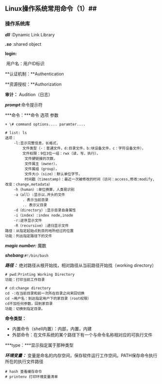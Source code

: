 ## Linux操作系统常用命令（1）##

### 操作系统库 ###

***dll*** :Dynamic Link Library

***.so*** :shared object

**login:**

​	用户名：用户ID标识

**认证机制：**Authentication

**资源授权：**Authorization

**审计：** Audition（日志）

***prompt***:命令提示符

***命令：***命令 选项 参数

	+ \# command options.... paramter....

```
# list: ls
选项：
	-l:显示完整信息，长格式，
	  	文件类型（-：普通文件，d:目录文件，b:块设备文件，c：字符设备文件），
	  	文件权限：9位3位一组：rwx（读，写，执行），
	 	 文件硬链接的次数，
     	 文件属主（owner），
     	 文件属组（group），
     	 文件大小（size）：默认单位字节，
     	 时间戳（timestamp)：最近一次被修改的时间（访问：access,修改:modify,改变：change,metadata）
    -h（human）:单位换算，人类易识别
    -a（all）:显示以.开头的文件
    	. 表示当前目录
    	.. 表示父目录
    -d（directory）:显示目录自身属性
    -i（index）:index node,inode
    -r:逆序显示文件
    -R（recursive）:递归显示文件
路径：从指定起始点到目的地所经过的位置
功能：列出指定路径下的文件
```

***magic number:*** 魔数

***shebang***:`#!/bin/bash`

***路径：*** 绝对路径从根开始找，相对路径从当前路径开始找（working directory）

```
# pwd:Printing Working Directory
功能：打印当前工作目录
```

```
# cd:change directory
cd -:在当前目录和前一次所在目录之间来回切换
cd ~用户名：到达指定用户下的家目录（root权限）
cd不加任何参数，回到家目录
功能：切换到指定目录。
```

**命令类型：**

 + 内置命令（shell内置）：内部，内置，内建
+ 外部命令：在文件系统的某个路径下有一个与命令名称相对应的可执行文件

***type：***显示指定属于那种类型

***环境变量：*** 变量是命名的内存空间，保存软件运行工作空间。PATH保存命令执行所在的执行文件路径

```
# hash 查看缓存命令
# printenv 打印环境变量清单
```





